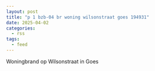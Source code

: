 ```yaml
---
layout: post
title: "p 1 bzb-04 br woning wilsonstraat goes 194931"
date: 2025-04-02
categories: 
  - rss
tags: 
  - feed
---
```


Woningbrand op Wilsonstraat in Goes
